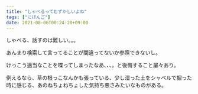 ```yaml
---
title: "しゃべるってむずかしいよね"
tags: ["にほんご"]
date: 2021-08-06T00:24:20+09:00
---
```


しゃべる、話すのは難しい。。。

あんまり検索して言ってることが間違ってないか参照できないし。

けっこう適当なことを喋ってしまったなあ、、、。と後悔すること屡々あり。

例えるなら、草の根っこなんかも張っている、少し湿った土をシャベルで掘った時に感じる、あのねちょねちょした気持ち悪さみたいなものがある。
